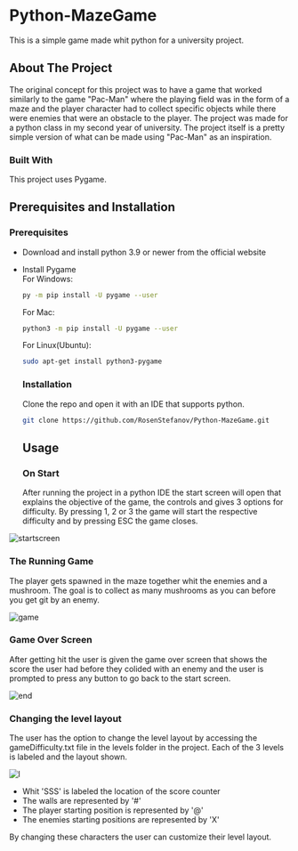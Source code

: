 # Python-MazeGame
This is a simple game made whit python for a university project.

## About The Project
The original concept for this project was to have a game that worked similarly to the game "Pac-Man" where the playing field was in the form of a maze and the player character had to collect specific objects while there were enemies that were an obstacle to the player. The project was made for a python class in my second year of university. The project itself is a pretty simple version of what can be made using "Pac-Man" as an inspiration.

### Built With
This project uses Pygame.

## Prerequisites and Installation

### Prerequisites
* Download and install python 3.9 or newer from the official website 
* Install Pygame \
  For Windows:
  ```sh
  py -m pip install -U pygame --user
  ```
  For Mac:
  ```sh
  python3 -m pip install -U pygame --user
  ```
  For Linux(Ubuntu):
   ```sh
  sudo apt-get install python3-pygame
  ```
  
  ### Installation
  
  Clone the repo and open it with an IDE that supports python.
   ```sh
  git clone https://github.com/RosenStefanov/Python-MazeGame.git
  ```
  
  ## Usage
  
  ### On Start
  
  After running the project in a python IDE the start screen will open that explains the objective of the game, the controls and gives 3 options for difficulty. By pressing 1, 2 or 3 the game will start the respective difficulty and by pressing ESC the game closes.
  
![startscreen](https://user-images.githubusercontent.com/95367525/180017385-2ed49ced-0cf4-47f9-8910-09b5dfb0d32d.PNG)


### The Running Game

  The player gets spawned in the maze together whit the enemies and a mushroom. The goal is to collect as many mushrooms as you can before you get git by an enemy.
  
  ![game](https://user-images.githubusercontent.com/95367525/180019306-f1191817-b8f6-4d76-bdaf-919a85574f94.PNG)

### Game Over Screen
After getting hit the user is given the game over screen that shows the score the user had before they colided with an enemy and the user is prompted to press any button to go back to the start screen. 


![end](https://user-images.githubusercontent.com/95367525/180020483-9eac06d8-9b44-4098-85a3-dc0f6a7569db.PNG)

### Changing the level layout

The user has the option to change the level layout by accessing the gameDifficulty.txt file in the levels folder in the project. Each of the 3 levels is labeled and the layout shown.  

![l](https://user-images.githubusercontent.com/95367525/180021915-8a5a1ca7-45ff-4faf-a5d0-5485f27cc2cf.PNG)

* Whit 'SSS' is labeled the location of the score counter
* The walls are represented by '#'
* The player starting position is represented by '@'
* The enemies starting positions are represented by 'X'

By changing these characters the user can customize their level layout.  

